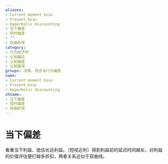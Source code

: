 ```yaml
---
aliases:
- Current moment bias
- Present-bias
- Hyperbolic discounting
- 当下偏差
- 现时偏差
- ""
- 双曲折现
category:
- 行为经济学
- 认知偏见
- 认知偏差
- 认知偏误
groups: 决策、信念与行为偏差
name:
- Current moment bias
- Present-bias
- Hyperbolic discounting
zhname:
- 当下偏差
- 现时偏差
- 双曲折现
---
```


# 当下偏差

看重当下利益、低估长远利益。（短视近利）得到利益前的延迟时间越长，对利益的价值评估便打越多折扣，两者关系近似于双曲线。
